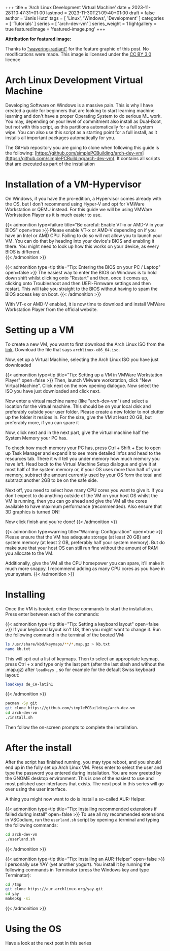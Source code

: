 +++
title = 'Arch Linux Development Virtual Machine'
date = 2023-11-28T10:47:31+01:00
lastmod = 2023-11-30T21:09:40+01:00
draft = false
author = 'Janis Hutz'
tags = [ 'Linux', 'Windows', 'Development' ]
categories = [ 'Tutorials' ]
series = [ 'arch-dev-vm' ]
series_weight = 1
lightgallery = true
featuredImage = 'featured-image.png'
+++

**Attribution for featured image:**

Thanks to ["wavering-radiant"](https://www.deviantart.com/wavering-radiant/gallery) for the feature graphic of this post. No modifications were made. This image is licensed under the [CC BY 3.0](https://creativecommons.org/licenses/by/3.0/) licence

# Arch Linux Development Virtual Machine

Developing Software on Windows is a massive pain. This is why I have created a guide for beginners that are looking to start learning machine learning and don't have a proper Operating System to do serious ML work. You may, depending on your level of commitment also install as Dual-Boot, but not with this script, as this partitions automatically for a full system wipe. You can also use this script as a starting point for a full install, as it installs all important packages automatically for you. 

The GitHub repository you are going to clone when following this guide is the following: [https://github.com/simplePCBuilding/arch-dev-vm](https://github.com/simplePCBuilding/arch-dev-vm).
It contains all scripts that are executed as part of the installation

# Installation of a VM-Hypervisor
On Windows, if you have the pro-edition, a Hypervisor comes already with the OS, but I don't recommend using Hyper-V and opt for VMWare Workstation or QEMU instead. For this guide we will be using VMWare Workstation Player as it is much easier to use. 

{{< admonition type=failure title="Be careful: Enable VT-x or AMD-V in your BIOS" open=true >}}
Please enable VT-x or AMD-V depending on if you have an Intel or AMD CPU. Failing to do so will not allow you to launch your VM. You can do that by heading into your device's BIOS and enabling it there. You might need to look up how this works on your device, as every BIOS is different.  
{{< /admonition >}}

{{< admonition type=tip title="Tip: Entering the BIOS on your PC / Laptop" open=false >}}
The easiest way to enter the BIOS on Windows is to hold down shift whilst clicking onto "Restart" and then, once it comes up, clicking onto Troubleshoot and then UEFI-Firmware settings and then restart. This will take you straight to the BIOS without having to spam the BIOS access key on boot.
{{< /admonition >}}


With VT-x or AMD-V enabled, it is now time to download and install VMWare Workstation Player from the official website.


# Setting up a VM
To create a new VM, you want to first download the Arch Linux ISO from the [link](https://pkg.adfinis.com/archlinux/iso/latest/). Download the file that says 
`archlinux-x86_64.iso`. 

Now, set up a Virtual Machine, selecting the Arch Linux ISO you have just downloaded

{{< admonition type=tip title="Tip: Setting up a VM in VMWare Workstation Player" open=false >}}
Then, launch VMware workstation, click "New Virtual Machine". Click next on the now opening dialogue. Now select the ISO you have just downloaded and click next. 

Now enter a virtual machine name (like "arch-dev-vm") and select a location for the virtual machine. This should be on your local disk and preferably outside your user folder. Please create a new folder to not clutter up the folder it resides in. For the size, give the VM at least 20 GB, but preferably more, if you can spare it

Now, click next and in the next part, give the virtual machine half the System Memory your PC has. 

To check how much memory your PC has, press Ctrl + Shift + Esc to open up Task Manager and expand it to see more detailed infos and head to the resources tab. There it will tell you under memory how much memory you have left. Head back to the Virtual Machine Setup dialogue and give it at most half of the system memory or, if your OS uses more than half of your memory, subtract the amount currently used by your OS form the total and subtract another 2GB to be on the safe side. 

Next off, you need to select how many CPU cores you want to give it. If you don't expect to do anything outside of the VM on your host OS whilst the VM is running, then you can go ahead and give the VM all the cores available to have maximum performance (recommended). Also ensure that 3D graphics is turned ON!

Now click finish and you're done!
{{< /admonition >}}

{{< admonition type=warning title="Warning: Configuration" open=true >}}
Please ensure that the VM has adequate storage (at least 20 GB) and system memory (at least 2 GB, preferably half your system memory). But do make sure that your host OS can still run fine without the amount of RAM you allocate to the VM.

Additionally, give the VM all the CPU horsepower you can spare, it'll make it much more snappy. I recommend adding as many CPU cores as you have in your system.
{{< /admonition >}}


# Installing
Once the VM is booted, enter these commands to start the installation. Press enter between each of the commands:

{{< admonition type=tip title="Tip: Setting a keyboard layout" open=false >}}
If your keyboard layout isn't US, then you might want to change it.
Run the following command in the terminal of the booted VM:
```bash
ls /usr/share/kbd/keymaps/**/*.map.gz > kb.txt
nano kb.txt
```

This will spit out a list of keymaps. Then to select an appropriate keymap, press Ctrl + x and type only the last part (after the last slash and without the .map.gz) after `loadkeys `, so for example for the default Swiss keyboard layout:
```bash
loadkeys de_CH-latin1
```

{{< /admonition >}}


```bash
pacman -Sy git
git clone https://github.com/simplePCBuilding/arch-dev-vm
cd arch-dev-vm
./install.sh
```

Then follow the on-screen prompts to complete the installation. 



# After the install
After the script has finished running, you may type reboot, and you should end up in the fully set up Arch Linux VM. Press enter to select the user and type the password you entered during installation. You are now greeted by the GNOME desktop environment. This is one of the easiest to use and most polished user interfaces that exists. The next post in this series will go over using the user interface.

A thing you might now want to do is install a so-called AUR-Helper.

{{< admonition type=tip title="Tip: Installing recommended extensions if failed during install" open=false >}}
To use all my recommended extensions in VSCodium, run the `userland.sh` script by opening a terminal and typing the following commands:
```bash
cd arch-dev-vm
./userland.sh
```
{{< /admonition >}}

{{< admonition type=tip title="Tip: Installing an AUR-Helper" open=false >}}
I personally use YAY (yet another yogurt). You install it by running the following commands in Terminator (press the Windows key and type Terminator):

```bash
cd /tmp
git clone https://aur.archlinux.org/yay.git
cd yay
makepkg -si
```
{{< /admonition >}}

# Using the OS
Have a look at the next post in this series
